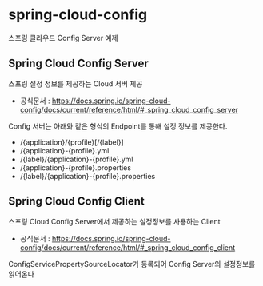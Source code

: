 # spring-cloud-config

스프링 클라우드 Config Server 예제


## Spring Cloud Config Server
스프링 설정 정보를 제공하는 Cloud 서버 제공 
- 공식문서 : https://docs.spring.io/spring-cloud-config/docs/current/reference/html/#_spring_cloud_config_server

Config 서버는 아래와 같은 형식의 Endpoint를 통해 설정 정보를 제공한다.
- /{application}/{profile}[/{label}]
- /{application}-{profile}.yml
- /{label}/{application}-{profile}.yml
- /{application}-{profile}.properties
- /{label}/{application}-{profile}.properties

## Spring Cloud Config Client
스프링 Cloud Config Server에서 제공하는 설정정보를 사용하는 Client
- 공식문서 : https://docs.spring.io/spring-cloud-config/docs/current/reference/html/#_spring_cloud_config_client

ConfigServicePropertySourceLocator가 등록되어 Config Server의 설정정보를 읽어온다
